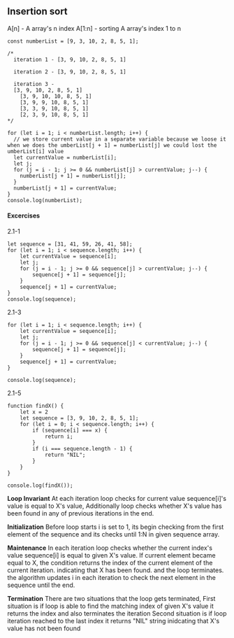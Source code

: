 ## Insertion sort

A[n] - A array's n index
A[1:n] - sorting A array's index 1 to n

```
const numberList = [9, 3, 10, 2, 8, 5, 1];

/* 
  iteration 1 - [3, 9, 10, 2, 8, 5, 1]
  
  iteration 2 - [3, 9, 10, 2, 8, 5, 1]
  
  iteration 3 -
  [3, 9, 10, 2, 8, 5, 1]
    [3, 9, 10, 10, 8, 5, 1]
    [3, 9, 9, 10, 8, 5, 1]
    [3, 3, 9, 10, 8, 5, 1]
    [2, 3, 9, 10, 8, 5, 1]
*/ 

for (let i = 1; i < numberList.length; i++) {
  // we store current value in a separate variable because we loose it when we does the umberList[j + 1] = numberList[j] we could lost the umberList[i] value
  let currentValue = numberList[i];
  let j;
  for (j = i - 1; j >= 0 && numberList[j] > currentValue; j--) {
    numberList[j + 1] = numberList[j];
  }
  numberList[j + 1] = currentValue;
}
console.log(numberList);
```

#### Excercises
2.1-1
```
let sequence = [31, 41, 59, 26, 41, 58];
for (let i = 1; i < sequence.length; i++) {
    let currentValue = sequence[i];
    let j;
    for (j = i - 1; j >= 0 && sequence[j] > currentValue; j--) {
        sequence[j + 1] = sequence[j];
    }
    sequence[j + 1] = currentValue;
}
console.log(sequence);
```

2.1-3
```
for (let i = 1; i < sequence.length; i++) {
    let currentValue = sequence[i];
    let j;
    for (j = i - 1; j >= 0 && sequence[j] < currentValue; j--) {
        sequence[j + 1] = sequence[j];
    }
    sequence[j + 1] = currentValue;
}

console.log(sequence);
```

2.1-5
```
function findX() {
    let x = 2
    let sequence = [3, 9, 10, 2, 8, 5, 1];
    for (let i = 0; i < sequence.length; i++) {
        if (sequence[i] === x) {
            return i;
        }
        if (i === sequence.length - 1) {
            return "NIL";
        }
    }
}

console.log(findX());
```

<strong>Loop Invariant</strong>
At each iteration loop checks for current value sequence[i]'s value is equal to X's value, Additionally loop checks whether X's value has been found in any of previous iterations in the end.

<strong>Initialization</strong>
Before loop starts i is set to 1, its begin checking from the first element of the sequence and its checks until 1:N in given sequence array.

<strong>Maintenance</strong>
In each iteration loop checks whether the current index's value sequence[i] is equal to given X's value. If current element became equal to X, the condition returns the index of the current element of the current iteration. indicating that X has been found. and the loop terminates. the algorithm updates i in each iteration to check the next element in the sequence until the end.

<strong>Termination</strong>
There are two situations that the loop gets terminated,
First situation is if loop is able to find the matching index of given X's value it returns the index and also terminates the iteration
Second situation is if loop iteration reached to the last index it returns "NIL" string inidcating that X's value has not been found